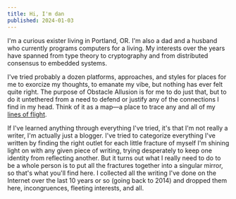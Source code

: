 ```yaml
---
title: Hi, I'm dan
published: 2024-01-03
---
```


I'm a curious exister living in Portland, OR. I'm also a dad and a
husband who currently programs computers for a living. My interests
over the years have spanned from type theory to cryptography and from
distributed consensus to embedded systems.


I've tried probably a dozen platforms, approaches, and styles for
places for me to exorcize my thoughts, to emanate my vibe, but nothing
has ever felt quite right. The purpose of Obstacle Allusion is for me
to do just that, but to do it untethered from a need to defend or
justify any of the connections I find in my head. Think of it as a
map—a place to trace any and all of my [lines of
flight](https://en.wikipedia.org/wiki/Line_of_flight).

If I've learned anything through everything I've tried, it's that I'm
not really a writer, I'm actually just a blogger. I've tried to
categorize everything I've written by finding the right outlet for
each little fracture of myself I'm shining light on with any given
piece of writing, trying desperately to keep one identity from
reflecting another. But it turns out what I really need to do to be a
whole person is to put all the fractures together into a singular
mirror, so that's what you'll find here. I collected all the writing
I've done on the Internet over the last 10 years or so (going back to
2014) and dropped them here, incongruences, fleeting interests, and
all.
